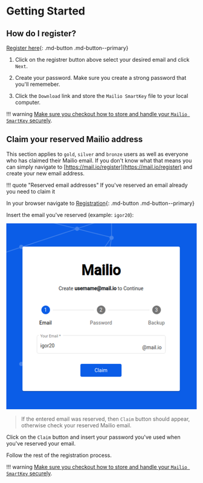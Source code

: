 # Getting Started

## How do I register?

[Register here](https://mail.io/register){: .md-button .md-button--primary}

1. Click on the registrer button above select your desired email and click `Next`. 

2. Create your password. Make sure you create a strong password that you'll rememeber. 

3. Click the `Download` link and store the `Mailio SmartKey` file to your local computer. 

!!! warning
    [Make sure you checkout how to store and handle your `Mailio SmartKey` securely](smartkey.md).

## Claim your reserved Mailio address

This section applies to `gold`, `silver` and `bronze` users as well as everyone who has claimed their Mailio email. If you don't know what that means you can simply navigate to [https://mail.io/register](https://mail.io/register) and create your new email address. 

!!! quote "Reserved email addresses"
    If you've reserved an email already you need to claim it

In your browser navigate to [Registration](https://mail.io/register){: .md-button .md-button--primary}


Insert the email you've reserved (example: `igor20`):

![Claim email](/img/mailio_claim.png)

> If the entered email was reserved, then `Claim` button should appear, otherwise check your reserved Mailio email.

Click on the `Claim` button and insert your password you've used when you've reserved your email.

Follow the rest of the registration process.

!!! warning
    [Make sure you checkout how to store and handle your `Mailio SmartKey` securely](smartkey.md).

